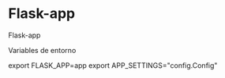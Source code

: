 # Flask-app
Flask-app


Variables de entorno

export FLASK_APP=app
export APP_SETTINGS="config.Config"

